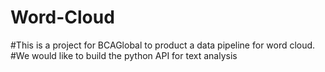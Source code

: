 # Word-Cloud
#This is a project for BCAGlobal to product a data pipeline for word cloud.
#We would like to build the python API for text analysis

